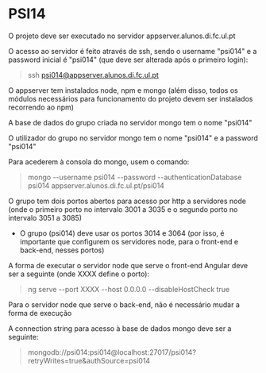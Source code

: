 # PSI14

O projeto deve ser executado no servidor appserver.alunos.di.fc.ul.pt

O acesso ao servidor é feito através de ssh, sendo o username "psi014" e a password inicial é "psi014" (que deve ser alterada após o primeiro login):

> ssh psi014@appserver.alunos.di.fc.ul.pt

O appserver tem instalados node, npm e mongo (além disso, todos os módulos necessários para funcionamento do projeto devem ser instalados recorrendo ao npm)

A base de dados do grupo criada no servidor mongo tem o nome "psi014"

O utilizador do grupo no servidor mongo tem o nome "psi014" e a password "psi014"

Para acederem à consola do mongo, usem o comando:

> mongo --username psi014 --password --authenticationDatabase psi014 appserver.alunos.di.fc.ul.pt/psi014

O grupo tem dois portos abertos para acesso por http a servidores node (onde o primeiro porto no intervalo 3001 a 3035 e o segundo porto no intervalo 3051 a 3085)

- O grupo (psi014) deve usar os portos 3014 e 3064 (por isso, é importante que configurem os servidores node, para o front-end e back-end, nesses portos)

A forma de executar o servidor node que serve o front-end Angular deve ser a seguinte (onde XXXX define o porto):

> ng serve --port XXXX --host 0.0.0.0 --disableHostCheck true

Para o servidor node que serve o back-end, não é necessário mudar a forma de execução

A connection string para acesso à base de dados mongo deve ser a seguinte:

> mongodb://psi014:psi014@localhost:27017/psi014?retryWrites=true&authSource=psi014